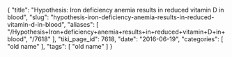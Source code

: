 {
    "title": "Hypothesis: Iron deficiency anemia results in reduced vitamin D in blood",
    "slug": "hypothesis-iron-deficiency-anemia-results-in-reduced-vitamin-d-in-blood",
    "aliases": [
        "/Hypothesis+Iron+deficiency+anemia+results+in+reduced+vitamin+D+in+blood",
        "/7618"
    ],
    "tiki_page_id": 7618,
    "date": "2016-06-19",
    "categories": [
        "old name"
    ],
    "tags": [
        "old name"
    ]
}